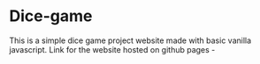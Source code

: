 # Dice-game
This is a simple dice game project website made with basic vanilla javascript.
Link for the website hosted on github pages - 
